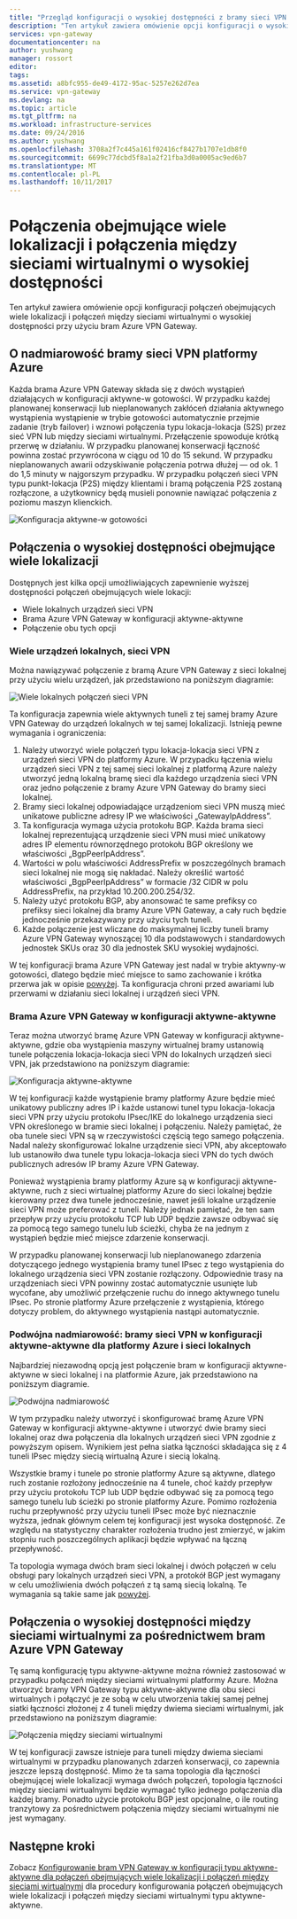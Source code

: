```yaml
---
title: "Przegląd konfiguracji o wysokiej dostępności z bramy sieci VPN platformy Azure | Dokumentacja firmy Microsoft"
description: "Ten artykuł zawiera omówienie opcji konfiguracji o wysokiej dostępności przy użyciu bram Azure VPN Gateway."
services: vpn-gateway
documentationcenter: na
author: yushwang
manager: rossort
editor: 
tags: 
ms.assetid: a8bfc955-de49-4172-95ac-5257e262d7ea
ms.service: vpn-gateway
ms.devlang: na
ms.topic: article
ms.tgt_pltfrm: na
ms.workload: infrastructure-services
ms.date: 09/24/2016
ms.author: yushwang
ms.openlocfilehash: 3708a2f7c445a161f02416cf8427b1707e1db8f0
ms.sourcegitcommit: 6699c77dcbd5f8a1a2f21fba3d0a0005ac9ed6b7
ms.translationtype: MT
ms.contentlocale: pl-PL
ms.lasthandoff: 10/11/2017
---
```

# <a name="highly-available-cross-premises-and-vnet-to-vnet-connectivity"></a>Połączenia obejmujące wiele lokalizacji i połączenia między sieciami wirtualnymi o wysokiej dostępności
Ten artykuł zawiera omówienie opcji konfiguracji połączeń obejmujących wiele lokalizacji i połączeń między sieciami wirtualnymi o wysokiej dostępności przy użyciu bram Azure VPN Gateway.

## <a name = "activestandby"></a>O nadmiarowość bramy sieci VPN platformy Azure
Każda brama Azure VPN Gateway składa się z dwóch wystąpień działających w konfiguracji aktywne-w gotowości. W przypadku każdej planowanej konserwacji lub nieplanowanych zakłóceń działania aktywnego wystąpienia wystąpienie w trybie gotowości automatycznie przejmie zadanie (tryb failover) i wznowi połączenia typu lokacja-lokacja (S2S) przez sieć VPN lub między sieciami wirtualnymi. Przełączenie spowoduje krótką przerwę w działaniu. W przypadku planowanej konserwacji łączność powinna zostać przywrócona w ciągu od 10 do 15 sekund. W przypadku nieplanowanych awarii odzyskiwanie połączenia potrwa dłużej — od ok. 1 do 1,5 minuty w najgorszym przypadku. W przypadku połączeń sieci VPN typu punkt-lokacja (P2S) między klientami i bramą połączenia P2S zostaną rozłączone, a użytkownicy będą musieli ponownie nawiązać połączenia z poziomu maszyn klienckich.

![Konfiguracja aktywne-w gotowości](./media/vpn-gateway-highlyavailable/active-standby.png)

## <a name="highly-available-cross-premises-connectivity"></a>Połączenia o wysokiej dostępności obejmujące wiele lokalizacji
Dostępnych jest kilka opcji umożliwiających zapewnienie wyższej dostępności połączeń obejmujących wiele lokacji:

* Wiele lokalnych urządzeń sieci VPN
* Brama Azure VPN Gateway w konfiguracji aktywne-aktywne
* Połączenie obu tych opcji

### <a name = "activeactiveonprem"></a>Wiele urządzeń lokalnych, sieci VPN
Można nawiązywać połączenie z bramą Azure VPN Gateway z sieci lokalnej przy użyciu wielu urządzeń, jak przedstawiono na poniższym diagramie:

![Wiele lokalnych połączeń sieci VPN](./media/vpn-gateway-highlyavailable/multiple-onprem-vpns.png)

Ta konfiguracja zapewnia wiele aktywnych tuneli z tej samej bramy Azure VPN Gateway do urządzeń lokalnych w tej samej lokalizacji. Istnieją pewne wymagania i ograniczenia:

1. Należy utworzyć wiele połączeń typu lokacja-lokacja sieci VPN z urządzeń sieci VPN do platformy Azure. W przypadku łączenia wielu urządzeń sieci VPN z tej samej sieci lokalnej z platformą Azure należy utworzyć jedną lokalną bramę sieci dla każdego urządzenia sieci VPN oraz jedno połączenie z bramy Azure VPN Gateway do bramy sieci lokalnej.
2. Bramy sieci lokalnej odpowiadające urządzeniom sieci VPN muszą mieć unikatowe publiczne adresy IP we właściwości „GatewayIpAddress”.
3. Ta konfiguracja wymaga użycia protokołu BGP. Każda brama sieci lokalnej reprezentującą urządzenie sieci VPN musi mieć unikatowy adres IP elementu równorzędnego protokołu BGP określony we właściwości „BgpPeerIpAddress”.
4. Wartości w polu właściwości AddressPrefix w poszczególnych bramach sieci lokalnej nie mogą się nakładać. Należy określić wartość właściwości „BgpPeerIpAddress” w formacie /32 CIDR w polu AddressPrefix, na przykład 10.200.200.254/32.
5. Należy użyć protokołu BGP, aby anonsować te same prefiksy co prefiksy sieci lokalnej dla bramy Azure VPN Gateway, a cały ruch będzie jednocześnie przekazywany przy użyciu tych tuneli.
6. Każde połączenie jest wliczane do maksymalnej liczby tuneli bramy Azure VPN Gateway wynoszącej 10 dla podstawowych i standardowych jednostek SKUs oraz 30 dla jednostek SKU wysokiej wydajności. 

W tej konfiguracji brama Azure VPN Gateway jest nadal w trybie aktywny-w gotowości, dlatego będzie mieć miejsce to samo zachowanie i krótka przerwa jak w opisie [powyżej](#activestandby). Ta konfiguracja chroni przed awariami lub przerwami w działaniu sieci lokalnej i urządzeń sieci VPN.

### <a name="active-active-azure-vpn-gateway"></a>Brama Azure VPN Gateway w konfiguracji aktywne-aktywne
Teraz można utworzyć bramę Azure VPN Gateway w konfiguracji aktywne-aktywne, gdzie oba wystąpienia maszyny wirtualnej bramy ustanowią tunele połączenia lokacja-lokacja sieci VPN do lokalnych urządzeń sieci VPN, jak przedstawiono na poniższym diagramie:

![Konfiguracja aktywne-aktywne](./media/vpn-gateway-highlyavailable/active-active.png)

W tej konfiguracji każde wystąpienie bramy platformy Azure będzie mieć unikatowy publiczny adres IP i każde ustanowi tunel typu lokacja-lokacja sieci VPN przy użyciu protokołu IPsec/IKE do lokalnego urządzenia sieci VPN określonego w bramie sieci lokalnej i połączeniu. Należy pamiętać, że oba tunele sieci VPN są w rzeczywistości częścią tego samego połączenia. Nadal należy skonfigurować lokalne urządzenie sieci VPN, aby akceptowało lub ustanowiło dwa tunele typu lokacja-lokacja sieci VPN do tych dwóch publicznych adresów IP bramy Azure VPN Gateway.

Ponieważ wystąpienia bramy platformy Azure są w konfiguracji aktywne-aktywne, ruch z sieci wirtualnej platformy Azure do sieci lokalnej będzie kierowany przez dwa tunele jednocześnie, nawet jeśli lokalne urządzenie sieci VPN może preferować z tuneli. Należy jednak pamiętać, że ten sam przepływ przy użyciu protokołu TCP lub UDP będzie zawsze odbywać się za pomocą tego samego tunelu lub ścieżki, chyba że na jednym z wystąpień będzie mieć miejsce zdarzenie konserwacji.

W przypadku planowanej konserwacji lub nieplanowanego zdarzenia dotyczącego jednego wystąpienia bramy tunel IPsec z tego wystąpienia do lokalnego urządzenia sieci VPN zostanie rozłączony. Odpowiednie trasy na urządzeniach sieci VPN powinny zostać automatycznie usunięte lub wycofane, aby umożliwić przełączenie ruchu do innego aktywnego tunelu IPsec. Po stronie platformy Azure przełączenie z wystąpienia, którego dotyczy problem, do aktywnego wystąpienia nastąpi automatycznie.

### <a name="dual-redundancy-active-active-vpn-gateways-for-both-azure-and-on-premises-networks"></a>Podwójna nadmiarowość: bramy sieci VPN w konfiguracji aktywne-aktywne dla platformy Azure i sieci lokalnych
Najbardziej niezawodną opcją jest połączenie bram w konfiguracji aktywne-aktywne w sieci lokalnej i na platformie Azure, jak przedstawiono na poniższym diagramie.

![Podwójna nadmiarowość](./media/vpn-gateway-highlyavailable/dual-redundancy.png)

W tym przypadku należy utworzyć i skonfigurować bramę Azure VPN Gateway w konfiguracji aktywne-aktywne i utworzyć dwie bramy sieci lokalnej oraz dwa połączenia dla lokalnych urządzeń sieci VPN zgodnie z powyższym opisem. Wynikiem jest pełna siatka łączności składająca się z 4 tuneli IPsec między siecią wirtualną Azure i siecią lokalną.

Wszystkie bramy i tunele po stronie platformy Azure są aktywne, dlatego ruch zostanie rozłożony jednocześnie na 4 tunele, choć każdy przepływ przy użyciu protokołu TCP lub UDP będzie odbywać się za pomocą tego samego tunelu lub ścieżki po stronie platformy Azure. Pomimo rozłożenia ruchu przepływność przy użyciu tuneli IPsec może być nieznacznie wyższa, jednak głównym celem tej konfiguracji jest wysoka dostępność. Ze względu na statystyczny charakter rozłożenia trudno jest zmierzyć, w jakim stopniu ruch poszczególnych aplikacji będzie wpływać na łączną przepływność.

Ta topologia wymaga dwóch bram sieci lokalnej i dwóch połączeń w celu obsługi pary lokalnych urządzeń sieci VPN, a protokół BGP jest wymagany w celu umożliwienia dwóch połączeń z tą samą siecią lokalną. Te wymagania są takie same jak [powyżej](#activeactiveonprem). 

## <a name="highly-available-vnet-to-vnet-connectivity-through-azure-vpn-gateways"></a>Połączenia o wysokiej dostępności między sieciami wirtualnymi za pośrednictwem bram Azure VPN Gateway
Tę samą konfigurację typu aktywne-aktywne można również zastosować w przypadku połączeń między sieciami wirtualnymi platformy Azure. Można utworzyć bramy VPN Gateway typu aktywne-aktywne dla obu sieci wirtualnych i połączyć je ze sobą w celu utworzenia takiej samej pełnej siatki łączności złożonej z 4 tuneli między dwiema sieciami wirtualnymi, jak przedstawiono na poniższym diagramie:

![Połączenia między sieciami wirtualnymi](./media/vpn-gateway-highlyavailable/vnet-to-vnet.png)

W tej konfiguracji zawsze istnieje para tuneli między dwiema sieciami wirtualnymi w przypadku planowanych zdarzeń konserwacji, co zapewnia jeszcze lepszą dostępność. Mimo że ta sama topologia dla łączności obejmującej wiele lokalizacji wymaga dwóch połączeń, topologia łączności między sieciami wirtualnymi będzie wymagać tylko jednego połączenia dla każdej bramy. Ponadto użycie protokołu BGP jest opcjonalne, o ile routing tranzytowy za pośrednictwem połączenia między sieciami wirtualnymi nie jest wymagany.

## <a name="next-steps"></a>Następne kroki
Zobacz [Konfigurowanie bram VPN Gateway w konfiguracji typu aktywne-aktywne dla połączeń obejmujących wiele lokalizacji i połączeń między sieciami wirtualnymi](vpn-gateway-activeactive-rm-powershell.md) dla procedury konfigurowania połączeń obejmujących wiele lokalizacji i połączeń między sieciami wirtualnymi typu aktywne-aktywne.

